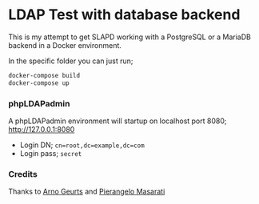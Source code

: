 LDAP Test with database backend
=========

This is my attempt to get SLAPD working with a PostgreSQL or a MariaDB backend in a Docker environment.

In the specific folder you can just run;
```bash
docker-compose build
docker-compose up
```

### phpLDAPadmin
A phpLDAPadmin environment will startup on localhost port 8080; http://127.0.0.1:8080
 - Login DN; `cn=root,dc=example,dc=com`
 - Login pass; `secret`

### Credits

Thanks to [Arno Geurts](https://github.com/arnogeurts) and [Pierangelo Masarati](https://github.com/openldap/openldap/tree/master/servers/slapd/back-sql/rdbms_depend)



